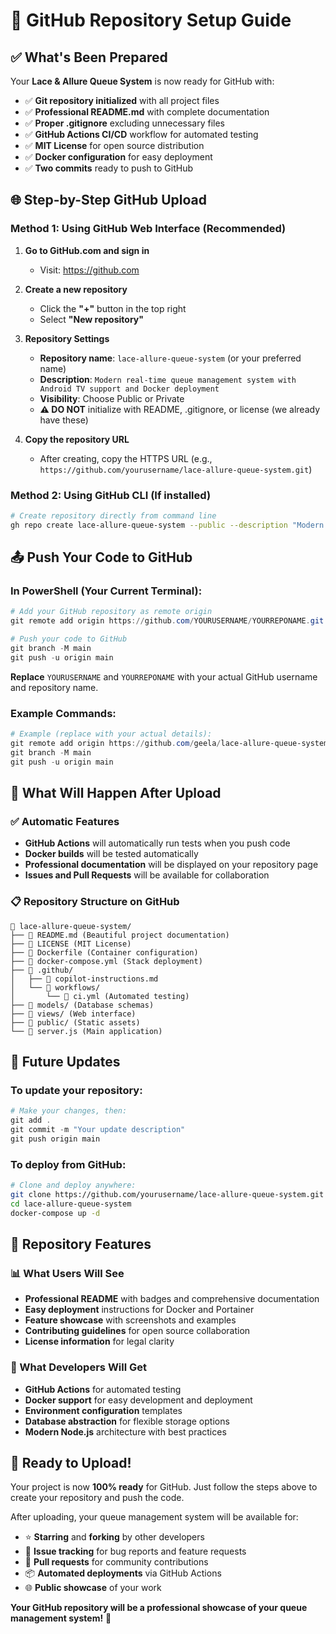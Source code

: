 # 🚀 GitHub Repository Setup Guide

## ✅ What's Been Prepared

Your **Lace & Allure Queue System** is now ready for GitHub with:

- ✅ **Git repository initialized** with all project files
- ✅ **Professional README.md** with complete documentation
- ✅ **Proper .gitignore** excluding unnecessary files
- ✅ **GitHub Actions CI/CD** workflow for automated testing
- ✅ **MIT License** for open source distribution
- ✅ **Docker configuration** for easy deployment
- ✅ **Two commits** ready to push to GitHub

## 🌐 Step-by-Step GitHub Upload

### Method 1: Using GitHub Web Interface (Recommended)

1. **Go to GitHub.com and sign in**
   - Visit: https://github.com

2. **Create a new repository**
   - Click the **"+"** button in the top right
   - Select **"New repository"**

3. **Repository Settings**
   - **Repository name**: `lace-allure-queue-system` (or your preferred name)
   - **Description**: `Modern real-time queue management system with Android TV support and Docker deployment`
   - **Visibility**: Choose Public or Private
   - **⚠️ DO NOT** initialize with README, .gitignore, or license (we already have these)

4. **Copy the repository URL**
   - After creating, copy the HTTPS URL (e.g., `https://github.com/yourusername/lace-allure-queue-system.git`)

### Method 2: Using GitHub CLI (If installed)

```bash
# Create repository directly from command line
gh repo create lace-allure-queue-system --public --description "Modern real-time queue management system"
```

## 📤 Push Your Code to GitHub

### In PowerShell (Your Current Terminal):

```powershell
# Add your GitHub repository as remote origin
git remote add origin https://github.com/YOURUSERNAME/YOURREPONAME.git

# Push your code to GitHub
git branch -M main
git push -u origin main
```

**Replace** `YOURUSERNAME` and `YOURREPONAME` with your actual GitHub username and repository name.

### Example Commands:
```powershell
# Example (replace with your actual details):
git remote add origin https://github.com/geela/lace-allure-queue-system.git
git branch -M main
git push -u origin main
```

## 🎯 What Will Happen After Upload

### ✅ Automatic Features
- **GitHub Actions** will automatically run tests when you push code
- **Docker builds** will be tested automatically
- **Professional documentation** will be displayed on your repository page
- **Issues and Pull Requests** will be available for collaboration

### 📋 Repository Structure on GitHub
```
📁 lace-allure-queue-system/
├── 📄 README.md (Beautiful project documentation)
├── 📄 LICENSE (MIT License)
├── 📄 Dockerfile (Container configuration)
├── 📄 docker-compose.yml (Stack deployment)
├── 📁 .github/
│   ├── 📄 copilot-instructions.md
│   └── 📁 workflows/
│       └── 📄 ci.yml (Automated testing)
├── 📁 models/ (Database schemas)
├── 📁 views/ (Web interface)
├── 📁 public/ (Static assets)
└── 📄 server.js (Main application)
```

## 🔄 Future Updates

### To update your repository:
```powershell
# Make your changes, then:
git add .
git commit -m "Your update description"
git push origin main
```

### To deploy from GitHub:
```bash
# Clone and deploy anywhere:
git clone https://github.com/yourusername/lace-allure-queue-system.git
cd lace-allure-queue-system
docker-compose up -d
```

## 🌟 Repository Features

### 📊 What Users Will See
- **Professional README** with badges and comprehensive documentation
- **Easy deployment** instructions for Docker and Portainer
- **Feature showcase** with screenshots and examples
- **Contributing guidelines** for open source collaboration
- **License information** for legal clarity

### 🔧 What Developers Will Get
- **GitHub Actions** for automated testing
- **Docker support** for easy development and deployment
- **Environment configuration** templates
- **Database abstraction** for flexible storage options
- **Modern Node.js** architecture with best practices

## 🎉 Ready to Upload!

Your project is now **100% ready** for GitHub. Just follow the steps above to create your repository and push the code. 

After uploading, your queue management system will be available for:
- ⭐ **Starring** and **forking** by other developers
- 🐛 **Issue tracking** for bug reports and feature requests
- 🔄 **Pull requests** for community contributions
- 📦 **Automated deployments** via GitHub Actions
- 🌐 **Public showcase** of your work

**Your GitHub repository will be a professional showcase of your queue management system!** 🚀
